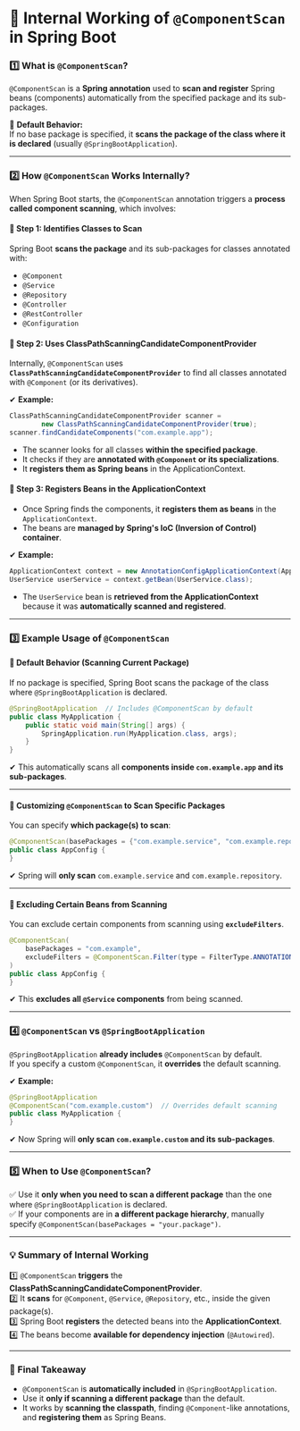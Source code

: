 # **📌 Internal Working of `@ComponentScan` in Spring Boot**

### **1️⃣ What is `@ComponentScan`?**
`@ComponentScan` is a **Spring annotation** used to **scan and register** Spring beans (components) automatically from the specified package and its sub-packages.

🔹 **Default Behavior:**  
If no base package is specified, it **scans the package of the class where it is declared** (usually `@SpringBootApplication`).

---

### **2️⃣ How `@ComponentScan` Works Internally?**
When Spring Boot starts, the `@ComponentScan` annotation triggers a **process called component scanning**, which involves:

#### **🔹 Step 1: Identifies Classes to Scan**
Spring Boot **scans the package** and its sub-packages for classes annotated with:
- `@Component`
- `@Service`
- `@Repository`
- `@Controller`
- `@RestController`
- `@Configuration`

#### **🔹 Step 2: Uses ClassPathScanningCandidateComponentProvider**
Internally, `@ComponentScan` uses **`ClassPathScanningCandidateComponentProvider`** to find all classes annotated with `@Component` (or its derivatives).  

✔ **Example:**
```java
ClassPathScanningCandidateComponentProvider scanner =
        new ClassPathScanningCandidateComponentProvider(true);
scanner.findCandidateComponents("com.example.app");
```
- The scanner looks for all classes **within the specified package**.
- It checks if they are **annotated with `@Component` or its specializations**.
- It **registers them as Spring beans** in the ApplicationContext.

#### **🔹 Step 3: Registers Beans in the ApplicationContext**
- Once Spring finds the components, it **registers them as beans** in the `ApplicationContext`.
- The beans are **managed by Spring's IoC (Inversion of Control) container**.

✔ **Example:**
```java
ApplicationContext context = new AnnotationConfigApplicationContext(AppConfig.class);
UserService userService = context.getBean(UserService.class);
```
- The `UserService` bean is **retrieved from the ApplicationContext** because it was **automatically scanned and registered**.

---

### **3️⃣ Example Usage of `@ComponentScan`**
#### **🔹 Default Behavior (Scanning Current Package)**
If no package is specified, Spring Boot scans the package of the class where `@SpringBootApplication` is declared.

```java
@SpringBootApplication  // Includes @ComponentScan by default
public class MyApplication {
    public static void main(String[] args) {
        SpringApplication.run(MyApplication.class, args);
    }
}
```
✔ This automatically scans all **components inside `com.example.app` and its sub-packages**.

---

#### **🔹 Customizing `@ComponentScan` to Scan Specific Packages**
You can specify **which package(s) to scan**:
```java
@ComponentScan(basePackages = {"com.example.service", "com.example.repository"})
public class AppConfig {
}
```
✔ Spring will **only scan** `com.example.service` and `com.example.repository`.

---

#### **🔹 Excluding Certain Beans from Scanning**
You can exclude certain components from scanning using **`excludeFilters`**.
```java
@ComponentScan(
    basePackages = "com.example",
    excludeFilters = @ComponentScan.Filter(type = FilterType.ANNOTATION, classes = Service.class)
)
public class AppConfig {
}
```
✔ This **excludes all `@Service` components** from being scanned.

---

### **4️⃣ `@ComponentScan` vs `@SpringBootApplication`**
`@SpringBootApplication` **already includes** `@ComponentScan` by default.  
If you specify a custom `@ComponentScan`, it **overrides** the default scanning.

✔ **Example:**
```java
@SpringBootApplication
@ComponentScan("com.example.custom")  // Overrides default scanning
public class MyApplication {
}
```
✔ Now Spring will **only scan `com.example.custom` and its sub-packages**.

---

### **5️⃣ When to Use `@ComponentScan`?**
✅ Use it **only when you need to scan a different package** than the one where `@SpringBootApplication` is declared.  
✅ If your components are in **a different package hierarchy**, manually specify `@ComponentScan(basePackages = "your.package")`.

---

### **💡 Summary of Internal Working**
1️⃣ `@ComponentScan` **triggers** the **ClassPathScanningCandidateComponentProvider**.  
2️⃣ It **scans** for `@Component`, `@Service`, `@Repository`, etc., inside the given package(s).  
3️⃣ Spring Boot **registers** the detected beans into the **ApplicationContext**.  
4️⃣ The beans become **available for dependency injection** (`@Autowired`).  

---

### **🚀 Final Takeaway**
- `@ComponentScan` is **automatically included** in `@SpringBootApplication`.
- Use it **only if scanning a different package** than the default.
- It works by **scanning the classpath**, finding `@Component`-like annotations, and **registering them** as Spring Beans.